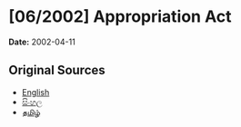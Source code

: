 # [06/2002] Appropriation Act

**Date:** 2002-04-11

## Original Sources

- [English](https://documents.gov.lk/view/acts/2002/4/06-2002_E.pdf)
- [සිංහල](https://documents.gov.lk/view/acts/2002/4/06-2002_S.pdf)
- [தமிழ்](https://documents.gov.lk/view/acts/2002/4/06-2002_T.pdf)
